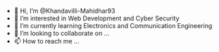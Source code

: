 - 👋 Hi, I’m @Khandavilli-Mahidhar93
- 👀 I’m interested in Web Development and Cyber Security
- 🌱 I’m currently learning Electronics and Communication Engineering
- 💞️ I’m looking to collaborate on ...
- 📫 How to reach me ...

<!---
Khandavilli-Mahidhar93/Khandavilli-Mahidhar93 is a ✨ special ✨ repository because its `README.md` (this file) appears on your GitHub profile.
You can click the Preview link to take a look at your changes.
--->
